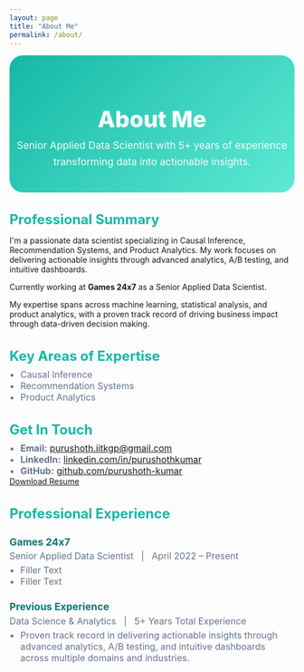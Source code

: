 ```yaml
---
layout: page
title: "About Me"
permalink: /about/
---
```


<div style="text-align: center; padding: 2rem 0 1rem 0; background: linear-gradient(135deg, #14b8a6 0%, #5eead4 100%); color: #fff; border-radius: 1.5rem; margin-bottom: 2rem;">
  <h1 style="font-size: 2.5rem; font-weight: 800; margin-bottom: 0.5rem;">About Me</h1>
  <p style="font-size: 1.1rem; max-width: 700px; margin: 0 auto 1.5rem auto; line-height: 1.6; opacity: 0.95;">
    Senior Applied Data Scientist with 5+ years of experience transforming data into actionable insights.
  </p>
</div>

<div class="card" style="max-width: 800px; margin: 2rem auto;">
  <h2 style="color: #14b8a6; font-size: 1.5rem; font-weight: 700; margin-bottom: 0.5rem;">Professional Summary</h2>
  <p>I'm a passionate data scientist specializing in Causal Inference, Recommendation Systems, and Product Analytics. My work focuses on delivering actionable insights through advanced analytics, A/B testing, and intuitive dashboards.</p>
  <p>Currently working at <strong>Games 24x7</strong> as a Senior Applied Data Scientist.</p>
  <p>My expertise spans across machine learning, statistical analysis, and product analytics, with a proven track record of driving business impact through data-driven decision making.</p>
</div>

<div class="card" style="max-width: 800px; margin: 2rem auto;">
  <h2 style="color: #14b8a6; font-size: 1.5rem; font-weight: 700; margin-bottom: 0.5rem;">Key Areas of Expertise</h2>
  <ul style="color: #64748b; font-size: 1rem; margin: 0; padding-left: 1.2rem;">
    <li>Causal Inference</li>
    <li>Recommendation Systems</li>
    <li>Product Analytics</li>
  </ul>
</div>

<div class="card" style="max-width: 800px; margin: 2rem auto;">
  <h2 style="color: #14b8a6; font-size: 1.5rem; font-weight: 700; margin-bottom: 0.5rem;">Get In Touch</h2>
  <ul style="color: #64748b; font-size: 1rem; margin: 0; padding-left: 1.2rem;">
    <li><strong>Email:</strong> <a href="mailto:purushoth.iitkgp@gmail.com">purushoth.iitkgp@gmail.com</a></li>
    <li><strong>LinkedIn:</strong> <a href="https://linkedin.com/in/purushothkumar" target="_blank">linkedin.com/in/purushothkumar</a></li>
    <li><strong>GitHub:</strong> <a href="https://github.com/purushoth-kumar" target="_blank">github.com/purushoth-kumar</a></li>
  </ul>
  <a href="/resume_purushoth.pdf" class="btn btn-primary" style="margin-top: 1rem; min-width: 160px;">Download Resume</a>
</div>

<div class="card" style="max-width: 800px; margin: 2rem auto;">
  <h2 style="color: #14b8a6; font-size: 1.5rem; font-weight: 700; margin-bottom: 0.5rem;">Professional Experience</h2>
  <h3 style="color: #0f766e; font-size: 1.1rem; font-weight: 700; margin-bottom: 0.3rem;">Games 24x7</h3>
  <div style="color: #64748b; font-size: 1rem; margin-bottom: 0.3rem;">Senior Applied Data Scientist &nbsp; | &nbsp; April 2022 – Present</div>
  <ul style="color: #64748b; font-size: 1rem; margin: 0; padding-left: 1.2rem;">
    <li>Filler Text</li>
    <li>Filler Text</li>
  </ul>
  <h3 style="color: #0f766e; font-size: 1.1rem; font-weight: 700; margin-top: 1.5rem; margin-bottom: 0.3rem;">Previous Experience</h3>
  <div style="color: #64748b; font-size: 1rem; margin-bottom: 0.3rem;">Data Science & Analytics &nbsp; | &nbsp; 5+ Years Total Experience</div>
  <ul style="color: #64748b; font-size: 1rem; margin: 0; padding-left: 1.2rem;">
    <li>Proven track record in delivering actionable insights through advanced analytics, A/B testing, and intuitive dashboards across multiple domains and industries.</li>
  </ul>
</div> 